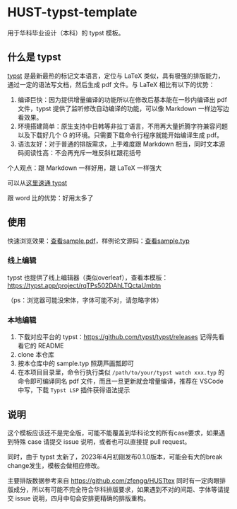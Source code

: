 # HUST-typst-template

用于华科毕业设计（本科）的 typst 模板。

## 什么是 typst

[typst](https://github.com/typst/typst) 是最新最热的标记文本语言，定位与 LaTeX 类似，具有极强的排版能力，通过一定的语法写文档，然后生成 pdf 文件。与 LaTeX 相比有以下的优势：

1. 编译巨快：因为提供增量编译的功能所以在修改后基本能在一秒内编译出 pdf 文件，typst 提供了监听修改自动编译的功能，可以像 Markdown 一样边写边看效果。
2. 环境搭建简单：原生支持中日韩等非拉丁语言，不用再大量折腾字符兼容问题以及下载好几个 G 的环境。只需要下载命令行程序就能开始编译生成 pdf。
3. 语法友好：对于普通的排版需求，上手难度跟 Markdown 相当，同时文本源码阅读性高：不会再充斥一堆反斜杠跟花括号

个人观点：跟 Markdown 一样好用，跟 LaTeX 一样强大

可以从[这里速通 typst](https://typst.app/docs/tutorial)

跟 word 比的优势：好用太多了

## 使用

快速浏览效果：[查看sample.pdf](./sample.pdf)，样例论文源码：[查看sample.typ](./sample.typ)

### 线上编辑

typst 也提供了线上编辑器（类似overleaf），查看本模板：
https://typst.app/project/rqTPs502DAhLTQctaUmbtn

（ps：浏览器可能没宋体，字体可能不对，请忽略字体）

### 本地编辑

1. 下载对应平台的 typst：https://github.com/typst/typst/releases 记得先看看它的 README
2. clone 本仓库
3. 按本仓库中的 sample.typ 照葫芦画瓢即可
4. 在本项目目录里，命令行执行类似 `/path/to/your/typst watch xxx.typ` 的命令即可编译同名 pdf 文件，而且一旦更新就会增量编译，推荐在 VSCode 中写，下载 `Typst LSP` 插件获得语法提示

## 说明

这个模板应该还不是完全版，可能不能覆盖到华科论文的所有case要求，如果遇到特殊 case 请提交 issue 说明，或者也可以直接提 pull request。

同时，由于 typst 太新了，2023年4月初刚发布0.1.0版本，可能会有大的break change发生，模板会做相应修改。

主要排版数据参考来自 https://github.com/zfengg/HUSTtex 同时有一定肉眼排版成分，所以有可能不完全符合华科排版要求，如果遇到不对的间距、字体等请提交 issue 说明，四月中旬会安排更精确的排版重构。

